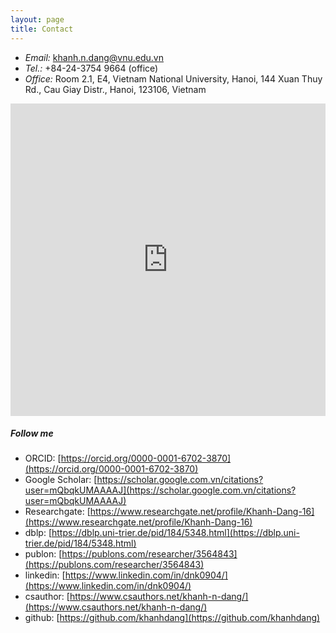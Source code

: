```yaml
---
layout: page
title: Contact 
---
```





- *Email:* [khanh.n.dang@vnu.edu.vn](mailto:khanh.n.dang@vnu.edu.vn)
- *Tel.:* +84-24-3754 9664 (office)
- *Office:* Room 2.1, E4, Vietnam National University, Hanoi, 144 Xuan Thuy Rd., Cau Giay Distr., Hanoi, 123106, Vietnam  


<iframe src="https://www.google.com/maps/embed?pb=!1m18!1m12!1m3!1d3723.861113554082!2d105.7805135512031!3d21.03824249275995!2m3!1f0!2f0!3f0!3m2!1i1024!2i768!4f13.1!3m3!1m2!1s0x3135ab354920c233%3A0x5d0313a3bfdc4f37!2sVNU%20University%20of%20Engineering%20and%20Technology!5e0!3m2!1sen!2s!4v1621681710447!5m2!1sen!2s" width="100%" class="rounded" height="500" style="border:0;" allowfullscreen="" loading="lazy"></iframe>


##### Follow me

- ORCID: [https://orcid.org/0000-0001-6702-3870](https://orcid.org/0000-0001-6702-3870)
- Google Scholar: [https://scholar.google.com.vn/citations?user=mQbqkUMAAAAJ](https://scholar.google.com.vn/citations?user=mQbqkUMAAAAJ) 
- Researchgate: [https://www.researchgate.net/profile/Khanh-Dang-16](https://www.researchgate.net/profile/Khanh-Dang-16)
- dblp: [https://dblp.uni-trier.de/pid/184/5348.html](https://dblp.uni-trier.de/pid/184/5348.html)
- publon: [https://publons.com/researcher/3564843](https://publons.com/researcher/3564843)
- linkedin: [https://www.linkedin.com/in/dnk0904/](https://www.linkedin.com/in/dnk0904/)
- csauthor: [https://www.csauthors.net/khanh-n-dang/](https://www.csauthors.net/khanh-n-dang/)
- github: [https://github.com/khanhdang](https://github.com/khanhdang)
